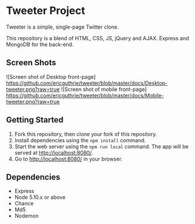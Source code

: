 # Tweeter Project

Tweeter is a simple, single-page Twitter clone.

This repository is a blend of HTML, CSS, JS, jQuery and AJAX. Express and MongoDB for the back-end.

## Screen Shots
![Screen shot of Desktop front-page] https://github.com/ericguthrie/tweeter/blob/master/docs/Desktop-tweeter.png?raw=true
![Screen shot of mobile front-page] https://github.com/ericguthrie/tweeter/blob/master/docs/Mobile-tweeter.png?raw=true


## Getting Started

1. Fork this repository, then clone your fork of this repository.
2. Install dependencies using the `npm install` command.
3. Start the web server using the `npm run local` command. The app will be served at <http://localhost:8080/>.
4. Go to <http://localhost:8080/> in your browser.

## Dependencies

- Express
- Node 5.10.x or above
- Chance
- Md5
- Nodemon
